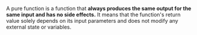 A pure function is a function that **always produces the same output for the same input and has no side effects.** It means that the function's return value solely depends on its input parameters and does not modify any external state or variables.

